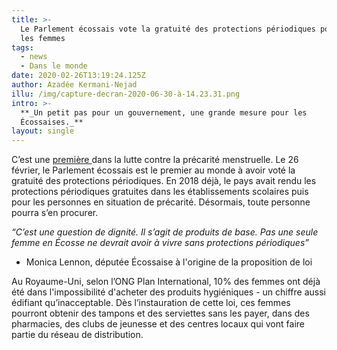 ```yaml
---
title: >-
  Le Parlement écossais vote la gratuité des protections périodiques pour toutes
  les femmes
tags:
  - news
  - Dans le monde
date: 2020-02-26T13:19:24.125Z
author: Azadée Kermani-Nejad
illu: /img/capture-decran-2020-06-30-à-14.23.31.png
intro: >-
  **_Un petit pas pour un gouvernement, une grande mesure pour les
  Écossaises._**
layout: single
---
```

C’est une [première ](https://www.lemonde.fr/international/article/2020/02/26/le-parlement-ecossais-vote-la-gratuite-des-protections-periodiques_6030910_3210.html)dans la lutte contre la précarité menstruelle. Le 26 février, le Parlement écossais est le premier au monde à avoir voté la gratuité des protections périodiques. En 2018 déjà,  le pays avait rendu les protections périodiques gratuites dans les établissements scolaires puis pour les personnes en situation de précarité. Désormais, toute personne pourra s’en procurer. 

_“C’est une question de dignité. Il s’agit de produits de base. Pas une seule femme en Écosse ne devrait avoir à vivre sans protections périodiques”_

* Monica Lennon, députée Écossaise à l'origine de la proposition de loi

Au Royaume-Uni, selon l’ONG Plan International, 10% des femmes ont déjà été dans l'impossibilité d'acheter des produits hygiéniques - un chiffre aussi édifiant qu’inacceptable. Dès l’instauration de cette loi, ces femmes pourront obtenir des tampons et des serviettes sans les payer, dans des pharmacies, des clubs de jeunesse et des centres locaux qui vont faire partie du réseau de distribution.
